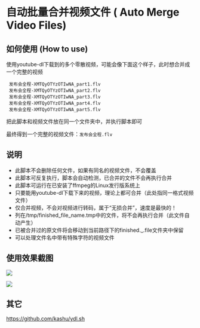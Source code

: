 # 自动批量合并视频文件 ( Auto Merge Video Files)

## 如何使用 (How to use)
使用youtube-dl下载到的多个零散视频，可能会像下面这个样子，此时想合并成一个完整的视频
```
 发布会全程-XMTQyOTYzOTIwNA_part1.flv
 发布会全程-XMTQyOTYzOTIwNA_part2.flv
 发布会全程-XMTQyOTYzOTIwNA_part3.flv
 发布会全程-XMTQyOTYzOTIwNA_part4.flv
 发布会全程-XMTQyOTYzOTIwNA_part5.flv
```
把此脚本和视频文件放在同一个文件夹中，并执行脚本即可

最终得到一个完整的视频文件：`发布会全程.flv`

## 说明
* 此脚本不会删除任何文件，如果有同名的视频文件，不会覆盖
* 此脚本可反复执行，脚本会自动检测，已合并的文件不会再执行合并
* 此脚本可运行在已安装了ffmpeg的Linux发行版系统上
* 只要能用youtube-dl下载下来的视频，理论上都可合并（此处指同一格式视频文件）
* 仅合并视频，不会对视频进行转码，属于“无损合并”，速度是最快的！
* 列在/tmp/finished_file_name.tmp中的文件，将不会再执行合并（此文件自动产生）
* 已被合并过的原文件将会移动到当前路径下的finished._.file文件夹中保留
* 可以处理文件名中带有特殊字符的视频文件

## 使用效果截图
![](http://ww2.sinaimg.cn/large/9c4ddab1jw1f0x1am4k1yj20ix0l6dt7.jpg)

![](http://ww2.sinaimg.cn/large/9c4ddab1jw1f0x1c1xyjbj20ix0l6juz.jpg)

## 其它
https://github.com/kashu/ydl.sh
